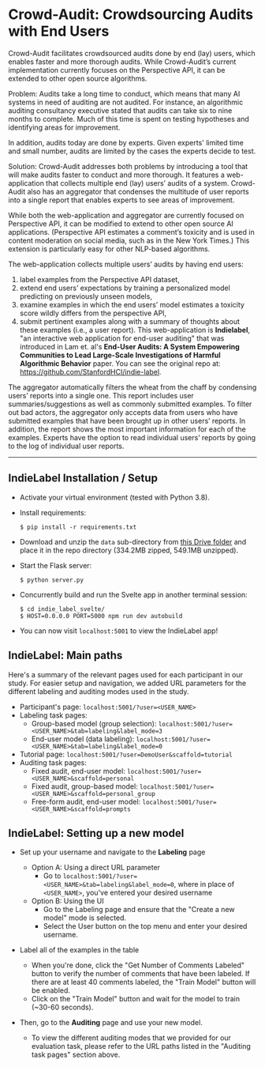 # Crowd-Audit: Crowdsourcing Audits with End Users

Crowd-Audit facilitates crowdsourced audits done by end (lay) users, which enables faster and more thorough audits. While Crowd-Audit’s current implementation currently focuses on the Perspective API, it can be extended to other open source algorithms.

Problem:
Audits take a long time to conduct, which means that many AI systems in need of auditing are not audited. For instance, an algorithmic auditing consultancy executive stated that audits can take six to nine months to complete. Much of this time is spent on testing hypotheses and identifying areas for improvement.

In addition, audits today are done by experts. Given experts' limited time and small number, audits are limited by the cases the experts decide to test.

Solution:
Crowd-Audit addresses both problems by introducing a tool that will make audits faster to conduct and more thorough. It features a web-application that collects multiple end (lay) users’ audits of a system. Crowd-Audit also has an aggregator that condenses the multitude of user reports into a single report that enables experts to see areas of improvement.

While both the web-application and aggregator are currently focused on Perspective API, it can be modified to extend to other open source AI applications. (Perspective API estimates a comment’s toxicity and is used in content moderation on social media, such as in the New York Times.) This extension is particularly easy for other NLP-based algorithms. 

The web-application collects multiple users’ audits by having end users:
1) label examples from the Perspective API dataset,
2) extend end users’ expectations by training a personalized model predicting on previously unseen models,
3) examine examples in which the end users’ model estimates a toxicity score wildly differs from the perspective API,
4) submit pertinent examples along with a summary of thoughts about these examples (i.e., a user report).
This web-application is **Indielabel**, "an interactive web application for end-user auditing" that was introduced in Lam et. al's **End-User Audits: A System Empowering Communities to Lead Large-Scale Investigations of Harmful Algorithmic Behavior** paper. You can see the original repo at: https://github.com/StanfordHCI/indie-label.

The aggregator automatically filters the wheat from the chaff by condensing users’ reports into a single one. This report includes user summaries/suggestions as well as commonly submitted examples. To filter out bad actors, the aggregator only accepts data from users who have submitted examples that have been brought up in other users’ reports. In addition, the report shows the most important information for each of the examples. Experts have the option to read individual users’ reports by going to the log of individual user reports.

---

## IndieLabel Installation / Setup
- Activate your virtual environment (tested with Python 3.8).
- Install requirements:
    ```
    $ pip install -r requirements.txt
    ```
- Download and unzip the `data` sub-directory from [this Drive folder](https://drive.google.com/file/d/1In9qAzV5t--rMmEH2R5miWpZ4IQStgFu/view?usp=sharing) and place it in the repo directory (334.2MB zipped, 549.1MB unzipped).


- Start the Flask server:
    ```
    $ python server.py
    ```

- Concurrently build and run the Svelte app in another terminal session:
    ```
    $ cd indie_label_svelte/
    $ HOST=0.0.0.0 PORT=5000 npm run dev autobuild
    ```

- You can now visit `localhost:5001` to view the IndieLabel app!

## IndieLabel: Main paths
Here's a summary of the relevant pages used for each participant in our study. For easier setup and navigation, we added URL parameters for the different labeling and auditing modes used in the study.
- Participant's page: `localhost:5001/?user=<USER_NAME>`
- Labeling task pages:
    - Group-based model (group selection): `localhost:5001/?user=<USER_NAME>&tab=labeling&label_mode=3`
    - End-user model (data labeling): `localhost:5001/?user=<USER_NAME>&tab=labeling&label_mode=0`
- Tutorial page: `localhost:5001/?user=DemoUser&scaffold=tutorial `
- Auditing task pages:
    - Fixed audit, end-user model: `localhost:5001/?user=<USER_NAME>&scaffold=personal`
    - Fixed audit, group-based model: `localhost:5001/?user=<USER_NAME>&scaffold=personal_group`
    - Free-form audit, end-user model: `localhost:5001/?user=<USER_NAME>&scaffold=prompts` 

## IndieLabel: Setting up a new model
- Set up your username and navigate to the **Labeling** page 
    - Option A: Using a direct URL parameter
        - Go to `localhost:5001/?user=<USER_NAME>&tab=labeling&label_mode=0`, where in place of `<USER_NAME>`, you've entered your desired username
    - Option B: Using the UI
        - Go to the Labeling page and ensure that the "Create a new model" mode is selected.
        - Select the User button on the top menu and enter your desired username.

- Label all of the examples in the table
    - When you're done, click the "Get Number of Comments Labeled" button to verify the number of comments that have been labeled. If there are at least 40 comments labeled, the "Train Model" button will be enabled.
    - Click on the "Train Model" button and wait for the model to train (~30-60 seconds).

- Then, go to the **Auditing** page and use your new model.
    - To view the different auditing modes that we provided for our evaluation task, please refer to the URL paths listed in the "Auditing task pages" section above.
